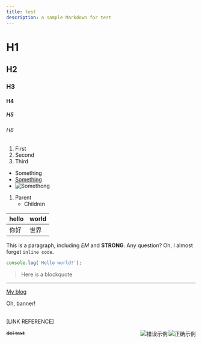 ```yaml
---
title: test
description: a sample Markdown for test
---
```


# H1
## H2
### H3
#### H4
##### H5
###### H6


1. First
1. Second
1. Third


* Something
* [Something](www.something.com)
* ![Somethong](www.comething.com/img)


1. Parent
   - Children


| hello | world |
|-------|-------|
| 你好   | 世界   |

This is a paragraph, including *EM* and **STRONG**. Any question? Oh, I almost forget `inline code`.

```javascript
console.log('Hello world!');
```

> Here is a blockquote

---

<script>
  console.log('Good bye all!');
</script>

<p><a href="benjycui.github.io">My blog</a></p>

<div class="home">
  <div class="banner">Oh, banner!</div>
</div>

<br />

[LINK REFERENCE]

<img class="preview-img no-padding good" align="right" src="https://zos.alipayobjects.com/rmsportal/jeyvhMIQgoPUotNerRGy.png" alt="正确示例">
<img class="preview-img no-padding bad" align="right" src="https://zos.alipayobjects.com/rmsportal/ppdlrVnFCsYVicjDrnzi.png" alt="错误示例" description="当对比度数值低于 3:1 时，弱视用户将很难识别">


~~del text~~